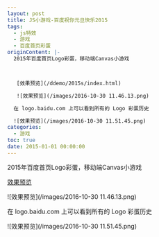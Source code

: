 ```yaml
---
layout: post
title: JS小游戏-百度祝你元旦快乐2015
tags:
  - js特效
  - 游戏
  - 百度首页彩蛋
originContent: |-
  2015年百度首页Logo彩蛋，移动端Canvas小游戏



   [效果预览](/ddemo/2015s/index.html)

   ![效果预览](/images/2016-10-30 11.46.13.png)

  在 logo.baidu.com 上可以看到所有的 Logo 彩蛋历史

  ![效果预览](/images/2016-10-30 11.51.45.png)
categories:
  - 游戏
toc: true
date: 2015-01-01 00:00:00
---
```


2015年百度首页Logo彩蛋，移动端Canvas小游戏



 [效果预览](/ddemo/2015s/index.html)

 ![效果预览](/images/2016-10-30 11.46.13.png)

在 logo.baidu.com 上可以看到所有的 Logo 彩蛋历史

![效果预览](/images/2016-10-30 11.51.45.png)
